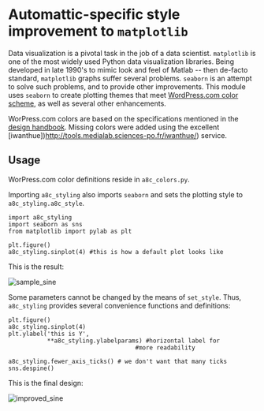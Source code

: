 # Automattic-specific style improvement to `matplotlib`

Data visualization is a pivotal task in the job of a data scientist. `matplotlib` is one of the most widely used Python data visualization libraries. Being developed in late 1990's to mimic look and feel of Matlab -- then de-facto standard, `matplotlib` graphs suffer several problems. `seaborn` is an attempt to solve such problems, and to provide other improvements.  This module uses `seaborn` to create plotting themes that meet [WordPress.com color scheme](https://wordpress.com/design-handbook/colors/), as well as several other enhancements.

WorPress.com colors are based on the specifications mentioned in the [design handbook](https://wordpress.com/design-handbook/colors/). Missing colors were added using the excellent [iwanthue])http://tools.medialab.sciences-po.fr/iwanthue/) service.

## Usage

WorPress.com color definitions reside in `a8c_colors.py`.

Importing `a8c_styling` also imports `seaborn` and sets the plotting style to `a8c_styling.a8c_style`.

    import a8c_styling
    import seaborn as sns
    from matplotlib import pylab as plt

    plt.figure()
    a8c_styling.sinplot(4) #this is how a default plot looks like


This is the result:

![sample_sine](https://cloud.githubusercontent.com/assets/506547/8085196/88a11e66-0f97-11e5-9471-c93068c62b3d.png)



Some parameters cannot be changed by the means of `set_style`. Thus, `a8c_styling` provides several convenience functions and definitions:


    plt.figure()
    a8c_styling.sinplot(4)
    plt.ylabel('this is Y',
               **a8c_styling.ylabelparams) #horizontal label for
                                        #more readability

    a8c_styling.fewer_axis_ticks() # we don't want that many ticks
    sns.despine()

This is the final design:

![improved_sine](https://cloud.githubusercontent.com/assets/506547/8085195/8895e366-0f97-11e5-82f4-0e2e84c60f61.png)
